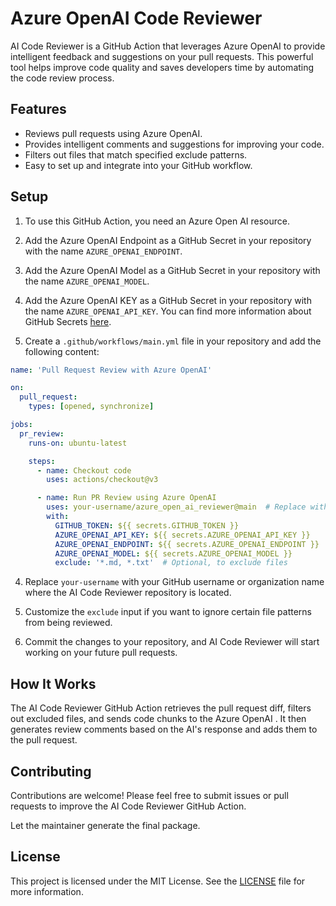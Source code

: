 # Azure OpenAI Code Reviewer

AI Code Reviewer is a GitHub Action that leverages Azure OpenAI to provide intelligent feedback and suggestions on
your pull requests. This powerful tool helps improve code quality and saves developers time by automating the code
review process.

## Features

- Reviews pull requests using Azure OpenAI.
- Provides intelligent comments and suggestions for improving your code.
- Filters out files that match specified exclude patterns.
- Easy to set up and integrate into your GitHub workflow.

## Setup

1. To use this GitHub Action, you need an Azure Open AI resource.

2. Add the Azure OpenAI Endpoint as a GitHub Secret in your repository with the name `AZURE_OPENAI_ENDPOINT`.

3. Add the Azure OpenAI Model as a GitHub Secret in your repository with the name `AZURE_OPENAI_MODEL`.

4. Add the Azure OpenAI KEY as a GitHub Secret in your repository with the name `AZURE_OPENAI_API_KEY`. You can find more
   information about GitHub Secrets [here](https://docs.github.com/en/actions/reference/encrypted-secrets).

5. Create a `.github/workflows/main.yml` file in your repository and add the following content:

```yaml
name: 'Pull Request Review with Azure OpenAI'

on:
  pull_request:
    types: [opened, synchronize]

jobs:
  pr_review:
    runs-on: ubuntu-latest

    steps:
      - name: Checkout code
        uses: actions/checkout@v3

      - name: Run PR Review using Azure OpenAI
        uses: your-username/azure_open_ai_reviewer@main  # Replace with your repo and branch
        with:
          GITHUB_TOKEN: ${{ secrets.GITHUB_TOKEN }}
          AZURE_OPENAI_API_KEY: ${{ secrets.AZURE_OPENAI_API_KEY }}
          AZURE_OPENAI_ENDPOINT: ${{ secrets.AZURE_OPENAI_ENDPOINT }}
          AZURE_OPENAI_MODEL: ${{ secrets.AZURE_OPENAI_MODEL }}
          exclude: '*.md, *.txt'  # Optional, to exclude files

```

4. Replace `your-username` with your GitHub username or organization name where the AI Code Reviewer repository is
   located.

5. Customize the `exclude` input if you want to ignore certain file patterns from being reviewed.

6. Commit the changes to your repository, and AI Code Reviewer will start working on your future pull requests.

## How It Works

The AI Code Reviewer GitHub Action retrieves the pull request diff, filters out excluded files, and sends code chunks to
the Azure OpenAI . It then generates review comments based on the AI's response and adds them to the pull request.

## Contributing

Contributions are welcome! Please feel free to submit issues or pull requests to improve the AI Code Reviewer GitHub
Action.

Let the maintainer generate the final package.

## License

This project is licensed under the MIT License. See the [LICENSE](LICENSE) file for more information.
